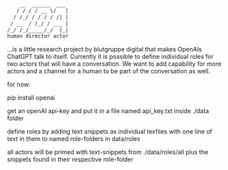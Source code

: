 ```markdown
    __  ______  ___ 
   / / / / __ \/   |
  / /_/ / / / / /| |
 / __  / /_/ / ___ |
/_/ /_/_____/_/  |_|
human director actor
```
...is a little research project by blutgruppe digital that makes OpenAIs ChatGPT talk to itself.
Currently it is possible to define individual roles for two actors that will have a conversation.
We want to add capability for more actors and a channel for a human to be part of the conversation as well.

for now:

pip install openai

get an openAI api-key and put it in a file named api_key.txt inside ./data folder

define roles by adding text snippets as individual texfiles with one line of text in them to named role-folders in data/roles

all actors will be primed with text-snippets from ./data/roles/all plus the snippets found in their respective role-folder


